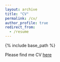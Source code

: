 ```yaml
---
layout: archive
title: "CV"
permalink: /cv/
author_profile: true
redirect_from:
  - /resume
---
```


{% include base_path %}

Please find me CV [here](http://thomasklbg.github.io/files/paper1.pdf)
